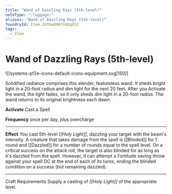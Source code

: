 ```yaml
---
title: "Wand of Dazzling Rays (5th-level)"
noteType: ":luggage:"
aliases: "Wand of Dazzling Rays (5th-level)"
foundryId: Item.ZHTmwURBfXAQqEh3
tags:
  - Item
---
```


# Wand of Dazzling Rays (5th-level)
![[systems-pf2e-icons-default-icons-equipment.svg|150]]

Solidified radiance comprises this slender, featureless wand. It sheds bright light in a 20-foot radius and dim light for the next 20 feet. After you Activate the wand, the light fades, so it only sheds dim light in a 20-foot radius. The wand returns to its original brightness each dawn.

**Activate** Cast a Spell

**Frequency** once per day, plus overcharge

* * *

**Effect** You cast 5th-level _[[Holy Light]]_, dazzling your target with the beam's intensity. A creature that takes damage from the spell is [[Blinded]] for 1 round and [[Dazzled]] for a number of rounds equal to the spell level. On a critical success on the attack roll, the target is also blinded for as long as it's dazzled from the spell. However, it can attempt a Fortitude saving throw against your spell DC at the end of each of its turns, ending the blinded condition on a success (but remaining dazzled).

* * *

Craft Requirements Supply a casting of _[[Holy Light]]_ of the appropriate level.

